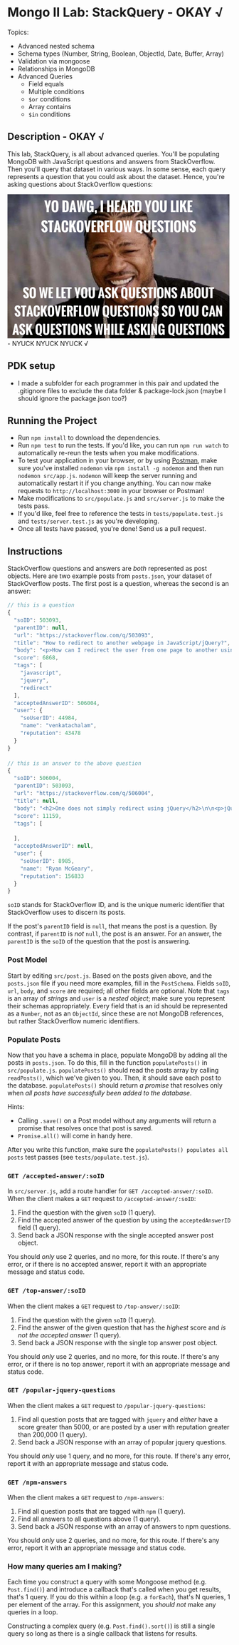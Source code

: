 # Mongo II Lab: StackQuery - OKAY √
Topics:
  * Advanced nested schema
  * Schema types (Number, String, Boolean, ObjectId, Date, Buffer, Array)
  * Validation via mongoose
  * Relationships in MongoDB
  * Advanced Queries
    * Field equals
    * Multiple conditions
    * `$or` conditions
    * Array contains
    * `$in` conditions

## Description - OKAY √
This lab, StackQuery, is all about advanced queries. You'll be populating
MongoDB with JavaScript questions and answers from StackOverflow. Then you'll
query that dataset in various ways. In some sense, each query represents
a question that you could ask about the dataset. Hence, you're asking questions
about StackOverflow questions:

![Xzibit Yo Dawg](questions.jpg) - NYUCK NYUCK NYUCK √

## PDK setup
- I made a subfolder for each programmer in this pair and updated the .gitignore files to exclude the data folder & package-lock.json (maybe I should ignore the package.json too?)

## Running the Project
- Run `npm install` to download the dependencies.
- Run `npm test` to run the tests. If you'd like, you can run `npm run watch`
  to automatically re-reun the tests when you make modifications.
- To test your application in your browser, or by using
  [Postman](https://www.getpostman.com/), make sure you've installed `nodemon`
  via `npm install -g nodemon` and then run `nodemon src/app.js`. `nodemon` will
  keep the server running and automatically restart it if you change anything.
  You can now make requests to `http://localhost:3000` in your browser or
  Postman!
- Make modifications to `src/populate.js` and `src/server.js` to make the tests
  pass.
- If you'd like, feel free to reference the tests in `tests/populate.test.js`
  and `tests/server.test.js` as you're developing.
- Once all tests have passed, you're done! Send us a pull request.

## Instructions
StackOverflow questions and answers are *both* represented as post objects. Here
are two example posts from `posts.json`, your dataset of StackOverflow posts.
The first post is a question, whereas the second is an answer:

```js
// this is a question
{
  "soID": 503093,
  "parentID": null,
  "url": "https://stackoverflow.com/q/503093",
  "title": "How to redirect to another webpage in JavaScript/jQuery?",
  "body": "<p>How can I redirect the user from one page to another using JavaScript or jQuery?</p>\n",
  "score": 6868,
  "tags": [
    "javascript",
    "jquery",
    "redirect"
  ],
  "acceptedAnswerID": 506004,
  "user": {
    "soUserID": 44984,
    "name": "venkatachalam",
    "reputation": 43478
  }
}

// this is an answer to the above question
{
  "soID": 506004,
  "parentID": 503093,
  "url": "https://stackoverflow.com/q/506004",
  "title": null,
  "body": "<h2>One does not simply redirect using jQuery</h2>\n\n<p>jQuery is not necessary, and <strong><code>window.location.replace(...)</code></strong> will best simulate an HTTP redirect.  </p>\n\n<p><code>window.location.replace(...)</code> is better than using <code>window.location.href</code>, because <code>replace()</code> does not keep the originating page in the session history, meaning the user won't get stuck in a never-ending back-button fiasco.</p>\n\n<blockquote>\n  <p>If you want to simulate someone clicking on a link, use\n  <strong><code>location.href</code></strong></p>\n  \n  <p>If you want to simulate an HTTP redirect, use <strong><code>location.replace</code></strong></p>\n</blockquote>\n\n<p><strong>For example:</strong></p>\n\n<pre><code>// similar behavior as an HTTP redirect\nwindow.location.replace(\"http://stackoverflow.com\");\n\n// similar behavior as clicking on a link\nwindow.location.href = \"http://stackoverflow.com\";\n</code></pre>\n",
  "score": 11159,
  "tags": [

  ],
  "acceptedAnswerID": null,
  "user": {
    "soUserID": 8985,
    "name": "Ryan McGeary",
    "reputation": 156833
  }
}
```

`soID` stands for StackOverflow ID, and is the unique numeric identifier that
StackOverflow uses to discern its posts.

If the post's `parentID` field is `null`, that means the post is a question. By
contrast, if `parentID` is *not* `null`, the post is an answer. For an answer,
the `parentID` is the `soID` of the question that the post is answering.

### Post Model
Start by editing `src/post.js`. Based on the posts given above, and the
`posts.json` file if you need more examples, fill in the `PostSchema`. Fields
`soID`, `url`, `body`, and `score` are required; all other fields are optional.
Note that `tags` is an array of *strings* and `user` is a *nested object*; make
sure you represent their schemas appropriately. Every field that is an id should
be represented as a `Number`, not as an `ObjectId`, since these are not MongoDB
references, but rather StackOverflow numeric identifiers.

### Populate Posts
Now that you have a schema in place, populate MongoDB by adding all the posts in
`posts.json`. To do this, fill in the function `populatePosts()` in
`src/populate.js`. `populatePosts()` should read the posts array by calling
`readPosts()`, which we've given to you. Then, it should save each post to the
database. `populatePosts()` should return *a promise* that resolves only when
*all posts have successfully been added to the database*.

Hints:
- Calling `.save()` on a Post model without any arguments will return a promise
  that resolves once that post is saved.
- `Promise.all()` will come in handy here.

After you write this function, make sure the `populatePosts() populates all
posts` test passes (see `tests/populate.test.js`).

### `GET /accepted-answer/:soID`
In `src/server.js`, add a route handler for `GET /accepted-answer/:soID`. When
the client makes a `GET` request to `/accepted-answer/:soID`:

1. Find the question with the given `soID` (1 query).
2. Find the accepted answer of the question by using the `acceptedAnswerID`
   field (1 query).
3. Send back a JSON response with the single accepted answer post object.

You should *only* use 2 queries, and no more, for this route. If there's any
error, or if there is no accepted answer, report it with an appropriate message
and status code.

### `GET /top-answer/:soID`
When the client makes a `GET` request to `/top-answer/:soID`:

1. Find the question with the given `soID` (1 query).
2. Find the answer of the given question that has the *highest* score and *is
   not the accepted answer* (1 query).
3. Send back a JSON response with the single top answer post object.

You should *only* use 2 queries, and no more, for this route. If there's any
error, or if there is no top answer, report it with an appropriate message
and status code.

### `GET /popular-jquery-questions`
When the client makes a `GET` request to `/popular-jquery-questions`:

1. Find all question posts that are tagged with `jquery` and *either* have
   a score greater than 5000, or are posted by a user with reputation greater
   than 200,000 (1 query).
2. Send back a JSON response with an array of popular jquery questions.

You should *only* use 1 query, and no more, for this route. If there's any
error, report it with an appropriate message and status code.

### `GET /npm-answers`
When the client makes a `GET` request to `/npm-answers`:

1. Find all question posts that are tagged with `npm` (1 query).
2. Find all answers to all questions above (1 query).
3. Send back a JSON response with an array of answers to npm questions.

You should *only* use 2 queries, and no more, for this route. If there's any
error, report it with an appropriate message and status code.

### How many queries am I making?
Each time you construct a query with some Mongoose method (e.g. `Post.find()`)
and introduce a callback that's called when you get results, that's 1 query.  If
you do this within a loop (e.g. a `forEach`), that's N queries, 1 per element of
the array. For this assignment, you *should not* make any queries in a loop.

Constructing a complex query (e.g. `Post.find().sort()`) is still a single query
so long as there is a single callback that listens for results.
